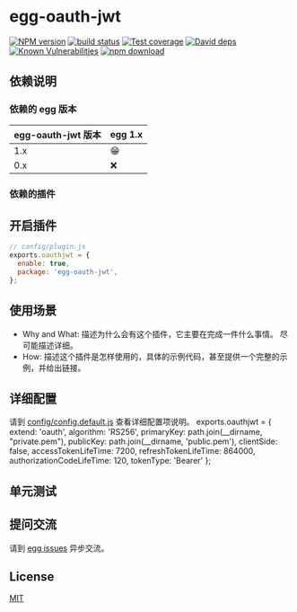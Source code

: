 # egg-oauth-jwt

[![NPM version][npm-image]][npm-url]
[![build status][travis-image]][travis-url]
[![Test coverage][codecov-image]][codecov-url]
[![David deps][david-image]][david-url]
[![Known Vulnerabilities][snyk-image]][snyk-url]
[![npm download][download-image]][download-url]

[npm-image]: https://img.shields.io/npm/v/egg-oauth-jwt.svg?style=flat-square
[npm-url]: https://npmjs.org/package/egg-oauth-jwt
[travis-image]: https://img.shields.io/travis/eggjs/egg-oauth-jwt.svg?style=flat-square
[travis-url]: https://travis-ci.org/eggjs/egg-oauth-jwt
[codecov-image]: https://img.shields.io/codecov/c/github/eggjs/egg-oauth-jwt.svg?style=flat-square
[codecov-url]: https://codecov.io/github/eggjs/egg-oauth-jwt?branch=master
[david-image]: https://img.shields.io/david/eggjs/egg-oauth-jwt.svg?style=flat-square
[david-url]: https://david-dm.org/eggjs/egg-oauth-jwt
[snyk-image]: https://snyk.io/test/npm/egg-oauth-jwt/badge.svg?style=flat-square
[snyk-url]: https://snyk.io/test/npm/egg-oauth-jwt
[download-image]: https://img.shields.io/npm/dm/egg-oauth-jwt.svg?style=flat-square
[download-url]: https://npmjs.org/package/egg-oauth-jwt

<!--
Description here.
-->

## 依赖说明

### 依赖的 egg 版本

egg-oauth-jwt 版本 | egg 1.x
--- | ---
1.x | 😁
0.x | ❌

### 依赖的插件
<!--

如果有依赖其它插件，请在这里特别说明。如

- security
- multipart

-->

## 开启插件

```js
// config/plugin.js
exports.oauthjwt = {
  enable: true,
  package: 'egg-oauth-jwt',
};
```

## 使用场景

- Why and What: 描述为什么会有这个插件，它主要在完成一件什么事情。
尽可能描述详细。
- How: 描述这个插件是怎样使用的，具体的示例代码，甚至提供一个完整的示例，并给出链接。

## 详细配置

请到 [config/config.default.js](config/config.default.js) 查看详细配置项说明。
exports.oauthjwt = {
    extend: 'oauth',
    algorithm: 'RS256',
    primaryKey: path.join(__dirname, "private.pem"),
    publicKey: path.join(__dirname, 'public.pem'),
    clientSide: false,
    accessTokenLifeTime: 7200,
    refreshTokenLifeTime: 864000,
    authorizationCodeLifeTime: 120,
    tokenType: 'Bearer'
};

## 单元测试

<!-- 描述如何在单元测试中使用此插件，例如 schedule 如何触发。无则省略。-->

## 提问交流

请到 [egg issues](https://github.com/eggjs/egg/issues) 异步交流。

## License

[MIT](LICENSE)
